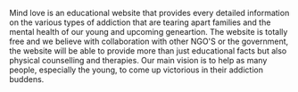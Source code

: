 Mind love is an educational website that provides every detailed information on the various types of addiction that are tearing apart families and the mental health of our young and upcoming geneartion.
The website is totally free and we believe with collaboration with other NGO'S or the government, the website will be able to provide  more than just educational facts but also physical counselling and therapies.
Our main vision is to help as many people, especially the young, to come up victorious in their addiction buddens.
